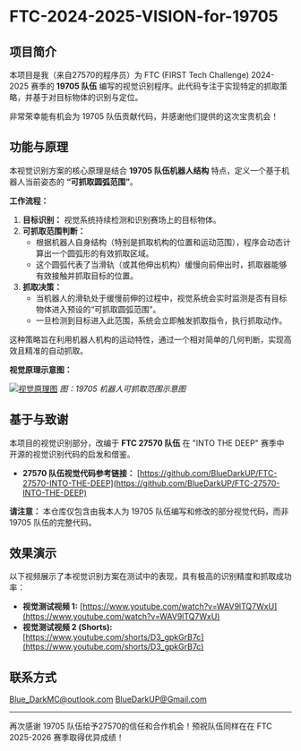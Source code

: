 # FTC-2024-2025-VISION-for-19705

## 项目简介

本项目是我（来自27570的程序员）为 FTC (FIRST Tech Challenge) 2024-2025 赛季的 **19705 队伍** 编写的视觉识别程序。此代码专注于实现特定的抓取策略，并基于对目标物体的识别与定位。

非常荣幸能有机会为 19705 队伍贡献代码，并感谢他们提供的这次宝贵机会！

## 功能与原理

本视觉识别方案的核心原理是结合 **19705 队伍机器人结构** 特点，定义一个基于机器人当前姿态的 **“可抓取圆弧范围”**。

**工作流程：**

1.  **目标识别：** 视觉系统持续检测和识别赛场上的目标物体。
2.  **可抓取范围判断：**
    *   根据机器人自身结构（特别是抓取机构的位置和运动范围），程序会动态计算出一个圆弧形的有效抓取区域。
    *   这个圆弧代表了当滑轨（或其他伸出机构）缓慢向前伸出时，抓取器能够有效接触并抓取目标的位置。
3.  **抓取决策：**
    *   当机器人的滑轨处于缓慢前伸的过程中，视觉系统会实时监测是否有目标物体进入预设的“可抓取圆弧范围”。
    *   一旦检测到目标进入此范围，系统会立即触发抓取指令，执行抓取动作。

这种策略旨在利用机器人机构的运动特性，通过一个相对简单的几何判断，实现高效且精准的自动抓取。

**视觉原理示意图：**

[![视觉原理图](此处替换为你的图片链接)](此处替换为你的图片链接)
*图：19705 机器人可抓取范围示意图*

## 基于与致谢

本项目的视觉识别部分，改编于 **FTC 27570 队伍** 在 "INTO THE DEEP" 赛季中开源的视觉识别代码的启发和借鉴。

*   **27570 队伍视觉代码参考链接：** [https://github.com/BlueDarkUP/FTC-27570-INTO-THE-DEEP](https://github.com/BlueDarkUP/FTC-27570-INTO-THE-DEEP)

**请注意：** 本仓库仅包含由我本人为 19705 队伍编写和修改的部分视觉代码，而非 19705 队伍的完整代码。

## 效果演示

以下视频展示了本视觉识别方案在测试中的表现，具有极高的识别精度和抓取成功率：

*   **视觉测试视频 1:** [https://www.youtube.com/watch?v=WAV9lTQ7WxU](https://www.youtube.com/watch?v=WAV9lTQ7WxU)
*   **视觉测试视频 2 (Shorts):** [https://www.youtube.com/shorts/D3_gpkGrB7c](https://www.youtube.com/shorts/D3_gpkGrB7c)


## 联系方式

Blue_DarkMC@outlook.com
BlueDarkUP@Gmail.com

---

再次感谢 19705 队伍给予27570的信任和合作机会！预祝队伍同样在在 FTC 2025-2026 赛季取得优异成绩！
